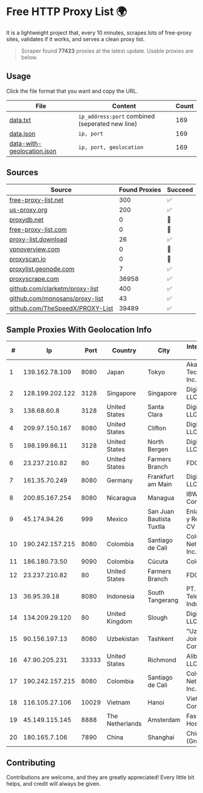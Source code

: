 
# Free HTTP Proxy List 🌍

It is a lightweight project that, every 10 minutes, scrapes lots of free-proxy sites, validates if it works, and serves a clean proxy list.


> Scraper found **77423** proxies at the latest update. Usable proxies are below.

## Usage

Click the file format that you want and copy the URL.


|File|Content|Count|
|----|-------|-----|
|[data.txt](https://raw.githubusercontent.com/themiralay/Proxy-List-World/master/data.txt)|`ip_address:port` combined (seperated new line)|169|
|[data.json](https://raw.githubusercontent.com/themiralay/Proxy-List-World/master/data.json)|`ip, port`|169|
|[data-with-geolocation.json](https://raw.githubusercontent.com/themiralay/Proxy-List-World/master/data-with-geolocation.json)|`ip, port, geolocation`|169|

## Sources

|Source|Found Proxies|Succeed|
|------|-------------|-------|
|[free-proxy-list.net](https://free-proxy-list.net)|300|✅|
|[us-proxy.org](https://www.us-proxy.org)|200|✅|
|[proxydb.net](http://proxydb.net)|0|🚫|
|[free-proxy-list.com](https://free-proxy-list.com/?page=&port=&type%5B%5D=http&type%5B%5D=https&up_time=0&search=Search)|0|🚫|
|[proxy-list.download](https://www.proxy-list.download/HTTP)|26|✅|
|[vpnoverview.com](https://vpnoverview.com/privacy/anonymous-browsing/free-proxy-servers)|0|🚫|
|[proxyscan.io](https://www.proxyscan.io)|0|🚫|
|[proxylist.geonode.com](https://proxylist.geonode.com/api/proxy-list?limit=300&page=1&sort_by=lastChecked&sort_type=desc&protocols=http,https)|7|✅|
|[proxyscrape.com](https://api.proxyscrape.com/v2/?request=displayproxies&protocol=http&timeout=10000&country=all&ssl=all&anonymity=all)|36958|✅|
|[github.com/clarketm/proxy-list](https://raw.githubusercontent.com/clarketm/proxy-list/master/proxy-list-raw.txt)|400|✅|
|[github.com/monosans/proxy-list](https://raw.githubusercontent.com/monosans/proxy-list/main/proxies/http.txt)|43|✅|
|[github.com/TheSpeedX/PROXY-List](https://raw.githubusercontent.com/TheSpeedX/PROXY-List/master/http.txt)|39489|✅|


## Sample Proxies With Geolocation Info

|#|Ip|Port|Country|City|Internet Service Provider|
|-|--|----|-------|----|-------------------------|
|1|139.162.78.109|8080|Japan|Tokyo|Akamai Technologies, Inc.|
|2|128.199.202.122|3128|Singapore|Singapore|DigitalOcean, LLC|
|3|138.68.60.8|3128|United States|Santa Clara|DigitalOcean, LLC|
|4|209.97.150.167|8080|United States|Clifton|DigitalOcean, LLC|
|5|198.199.86.11|3128|United States|North Bergen|DigitalOcean, LLC|
|6|23.237.210.82|80|United States|Farmers Branch|FDCservers.net|
|7|161.35.70.249|8080|Germany|Frankfurt am Main|DigitalOcean, LLC|
|8|200.85.167.254|8080|Nicaragua|Managua|IBW Communications|
|9|45.174.94.26|999|Mexico|San Juan Bautista Tuxtla|Enlace de Datos y Redes SA de CV|
|10|190.242.157.215|8080|Colombia|Santiago de Cali|Columbus Networks USA, Inc.|
|11|186.180.73.50|9090|Colombia|Cúcuta|Colombia Móvil|
|12|23.237.210.82|80|United States|Farmers Branch|FDCservers.net|
|13|36.95.39.18|8080|Indonesia|South Tangerang|PT. Telekomunikasi Indonesia|
|14|134.209.29.120|80|United Kingdom|Slough|DigitalOcean, LLC|
|15|90.156.197.13|8080|Uzbekistan|Tashkent|"Uzbektelekom" Joint Stock Company|
|16|47.90.205.231|33333|United States|Richmond|Alibaba.com LLC|
|17|190.242.157.215|8080|Colombia|Santiago de Cali|Columbus Networks USA, Inc.|
|18|116.105.27.106|10029|Vietnam|Hanoi|Viettel Corporation|
|19|45.149.115.145|8888|The Netherlands|Amsterdam|Fast GEO Hosting S.R.L.|
|20|180.165.7.106|7890|China|Shanghai|China Telecom (Group)|



## Contributing

Contributions are welcome, and they are greatly appreciated! Every
little bit helps, and credit will always be given.


